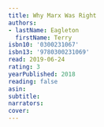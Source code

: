 ```yaml
---
title: Why Marx Was Right
authors:
- lastName: Eagleton
  firstName: Terry
isbn10: '0300231067'
isbn13: '9780300231069'
read: 2019-06-24
rating: 3
yearPublished: 2018
reading: false
asin:
subtitle:
narrators:
cover:
---
```

